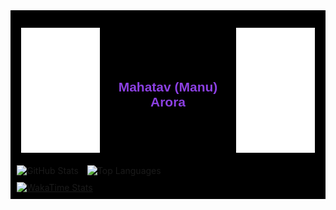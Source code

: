 <div style="background-color: black; padding: 10px;">

  <!-- Header with Image and Name -->
<style>
table { 
    border-collapse: collapse; 
}
table, th, td { 
    border: none; 
}
</style>
| <div id="element1" style="display:inline-block; margin-right: 10px;"> <img src="./images/ma.png" width="200" height="200" alt="Ma Picture"/> </div> | <div id="element2" style="display:inline-block;"> <h2 style="color: #8c40e3; font-family: sans-serif;">Mahatav (Manu) Arora</h4> </div> | <div id="element1" style="display:inline-block; margin-left: 10px;"> <img src="./images/ma.png" width="200" height="200" alt="Ma Picture"/> </div> |
|---|---|---|

  <!-- Stats and Top Languages Section -->
  <div style="margin-top: 10px;">
      <div id="element1" style="display:inline-block; margin-right: 10px;">
          <img src="https://github-readme-stats.vercel.app/api?username=Mahatav&theme=midnight-purple&show_icons=true&show=reviews,discussions_started,discussions_answered,prs_merged,prs_merged_percentage" alt="GitHub Stats"/>
      </div>
      <div id="element2" style="display:inline-block;">
          <img src="https://github-readme-stats.vercel.app/api/top-langs/?username=Mahatav&hide_progress=true&theme=midnight-purple" alt="Top Languages"/>
      </div>
  </div>

  <!-- WakaTime Stats -->
  <div style="margin-top: 10px;">
      <a href="https://github.com/Mahatav/github-readme-stats">
          <img src="https://github-readme-stats.vercel.app/api/wakatime?username=Mahatav&theme=midnight-purple" alt="WakaTime Stats"/>
      </a>
  </div>

</div>
